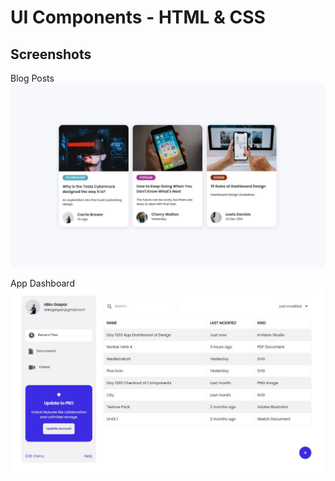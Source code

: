 # UI Components - HTML & CSS

## Screenshots

Blog Posts
![Blog Posts](./screenshots/blog-posts.jpeg?raw=true "Blog Posts")

App Dashboard
![App Dashboard](./screenshots/app-dashboard.jpeg?raw=true "App Dashboard")
